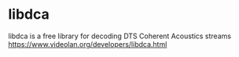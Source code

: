 # libdca
libdca is a free library for decoding DTS Coherent Acoustics streams https://www.videolan.org/developers/libdca.html
